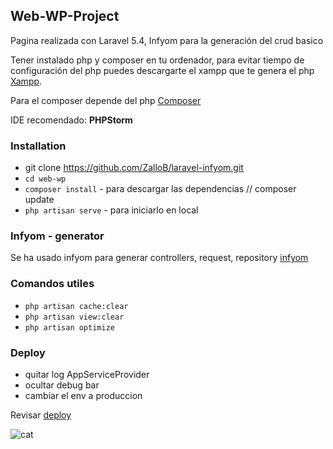 ## Web-WP-Project
Pagina realizada con Laravel 5.4, Infyom para la generación del crud basico

Tener instalado php y composer en tu ordenador, para evitar tiempo de configuración del php puedes descargarte el xampp
que te genera el php [Xampp](https://www.apachefriends.org/es/index.html).

Para el composer depende del php [Composer](https://getcomposer.org/) 

IDE recomendado: **PHPStorm**

### Installation
* git clone https://github.com/ZalloB/laravel-infyom.git
* `cd web-wp`
* `composer install` - para descargar las dependencias // composer update 
* `php artisan serve` - para iniciarlo en local

### Infyom - generator
Se ha usado infyom para generar controllers, request, repository 
[infyom](http://labs.infyom.com/laravelgenerator/docs/5.4/generator-options#generate-from-table)

### Comandos utiles
* `php artisan cache:clear`
* `php artisan view:clear`
* `php artisan optimize `

### Deploy 
* quitar log AppServiceProvider
* ocultar debug bar
* cambiar el env a produccion

Revisar [deploy](https://medium.com/laravel-news/the-simple-guide-to-deploy-laravel-5-application-on-shared-hosting-1a8d0aee923e)


![cat](http://www.iconninja.com/files/354/430/444/development-programmers-programming-kitty-git-hub-cat-github-icon.png )